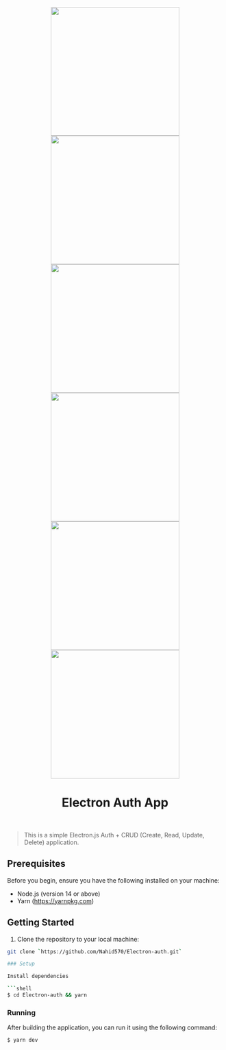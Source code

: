 <div align="center">
<img src="https://i.ibb.co/sHX8BYb/Screenshot-from-2023-06-23-22-39-55.png" width="300">
  <br />
  <img src="https://i.ibb.co/f1s9BHK/Screenshot-from-2023-06-23-22-39-35.png" width="300">
  <br />
  <img src="https://i.ibb.co/mGf806L/Screenshot-from-2023-06-23-22-40-15.png" width="300">
  <br />
  <img src="https://i.ibb.co/M7R2byD/Screenshot-from-2023-06-23-22-40-39.png" width="300">
  <br />
  <img src="https://i.ibb.co/JW16r9Y/Screenshot-from-2023-06-23-22-38-45.png" width="300">
  <br />
  <img src="https://i.ibb.co/6PSgGZP/Screenshot-from-2023-06-23-22-37-52.png" width="300">
  <br />
  <h1>Electron Auth App</h1>
  <br />
</div>

> This is a simple Electron.js Auth + CRUD (Create, Read, Update, Delete) application.

## Prerequisites

Before you begin, ensure you have the following installed on your machine:

- Node.js (version 14 or above)
- Yarn (https://yarnpkg.com)

## Getting Started

1. Clone the repository to your local machine:

````bash
git clone `https://github.com/Nahid570/Electron-auth.git`

### Setup

Install dependencies

```shell
$ cd Electron-auth && yarn
````

### Running

After building the application, you can run it using the following command:

```shell
$ yarn dev
```
